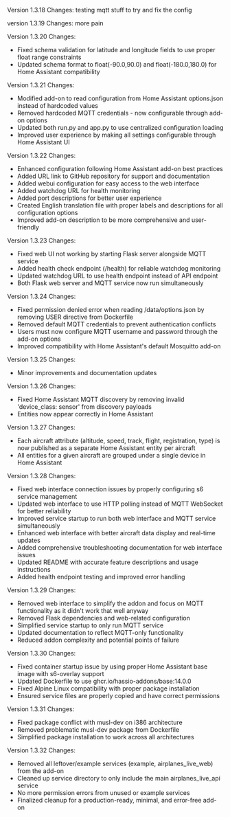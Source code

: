  Version 1.3.18 Changes:
 testing mqtt stuff to try and fix the config

 version 1.3.19 Changes: 
 more pain

 Version 1.3.20 Changes:
 - Fixed schema validation for latitude and longitude fields to use proper float range constraints
 - Updated schema format to float(-90.0,90.0) and float(-180.0,180.0) for Home Assistant compatibility

 Version 1.3.21 Changes:
 - Modified add-on to read configuration from Home Assistant options.json instead of hardcoded values
 - Removed hardcoded MQTT credentials - now configurable through add-on options
 - Updated both run.py and app.py to use centralized configuration loading
 - Improved user experience by making all settings configurable through Home Assistant UI

 Version 1.3.22 Changes:
 - Enhanced configuration following Home Assistant add-on best practices
 - Added URL link to GitHub repository for support and documentation
 - Added webui configuration for easy access to the web interface
 - Added watchdog URL for health monitoring
 - Added port descriptions for better user experience
 - Created English translation file with proper labels and descriptions for all configuration options
 - Improved add-on description to be more comprehensive and user-friendly

 Version 1.3.23 Changes:
 - Fixed web UI not working by starting Flask server alongside MQTT service
 - Added health check endpoint (/health) for reliable watchdog monitoring
 - Updated watchdog URL to use health endpoint instead of API endpoint
 - Both Flask web server and MQTT service now run simultaneously

 Version 1.3.24 Changes:
 - Fixed permission denied error when reading /data/options.json by removing USER directive from Dockerfile
 - Removed default MQTT credentials to prevent authentication conflicts
 - Users must now configure MQTT username and password through the add-on options
 - Improved compatibility with Home Assistant's default Mosquitto add-on

 Version 1.3.25 Changes:
 - Minor improvements and documentation updates

 Version 1.3.26 Changes:
 - Fixed Home Assistant MQTT discovery by removing invalid 'device_class: sensor' from discovery payloads
 - Entities now appear correctly in Home Assistant

 Version 1.3.27 Changes:
 - Each aircraft attribute (altitude, speed, track, flight, registration, type) is now published as a separate Home Assistant entity per aircraft
 - All entities for a given aircraft are grouped under a single device in Home Assistant

 Version 1.3.28 Changes:
 - Fixed web interface connection issues by properly configuring s6 service management
 - Updated web interface to use HTTP polling instead of MQTT WebSocket for better reliability
 - Improved service startup to run both web interface and MQTT service simultaneously
 - Enhanced web interface with better aircraft data display and real-time updates
 - Added comprehensive troubleshooting documentation for web interface issues
 - Updated README with accurate feature descriptions and usage instructions
 - Added health endpoint testing and improved error handling

 Version 1.3.29 Changes:
 - Removed web interface to simplify the addon and focus on MQTT functionality as it didn't work that well anyway 
 - Removed Flask dependencies and web-related configuration
 - Simplified service startup to only run MQTT service
 - Updated documentation to reflect MQTT-only functionality
 - Reduced addon complexity and potential points of failure

 Version 1.3.30 Changes:
 - Fixed container startup issue by using proper Home Assistant base image with s6-overlay support
 - Updated Dockerfile to use ghcr.io/hassio-addons/base:14.0.0
 - Fixed Alpine Linux compatibility with proper package installation
 - Ensured service files are properly copied and have correct permissions

 Version 1.3.31 Changes:
 - Fixed package conflict with musl-dev on i386 architecture
 - Removed problematic musl-dev package from Dockerfile
 - Simplified package installation to work across all architectures

 Version 1.3.32 Changes:
 - Removed all leftover/example services (example, airplanes_live_web) from the add-on
 - Cleaned up service directory to only include the main airplanes_live_api service
 - No more permission errors from unused or example services
 - Finalized cleanup for a production-ready, minimal, and error-free add-on